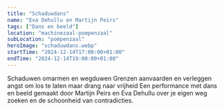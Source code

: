 ```yaml
---
title: "Schaduwdans"
name: "Eva Dehullu en Martijn Peirs"
tags: ["Dans en beeld"]
location: "machinezaal-pompenzaal"
subLocation: "pompenzaal"
heroImage: "schaduwdans.webp"
startTime: "2024-12-14T17:00:00+01:00"
endTime: "2024-12-14T19:00:00+01:00"
---
```


Schaduwen
omarmen
en wegduwen
Grenzen aanvaarden
en verleggen
angst om los te laten
maar drang naar vrijheid
Een performance met dans en beeld gemaakt door Martijn Peirs en Eva Dehullu over je eigen weg zoeken en de schoonheid van contradicties.
